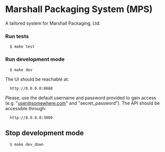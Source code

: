 # Marshall Packaging System (MPS)

A tailored system for Marshall Packaging, Ltd.

### Run tests

```
  $ make test
```

### Run development mode

```
  $ make dev
```
The UI should be reachable at:

```
  http://0.0.0.0:8080
```
Please, use the default username and password provided to gain access (e.g. "user@somewhere.com" and "secret_password"). The API should be accessible through:

```
  http://0.0.0.0:3000
```

## Stop development mode

```
  $ make dev_down
```
